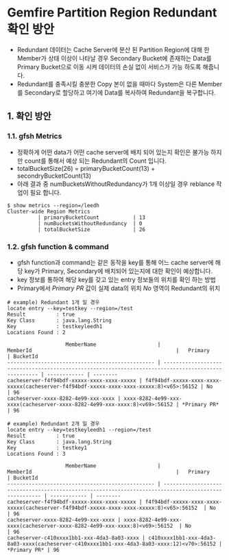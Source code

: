 # Gemfire Partition Region Redundant 확인 방안
- Redundant 데이터는 Cache Server에 분산 된 Partition Region에 대해  한 Member가 상태 이상이 나타날 경우 Secondary Bucket에 존재하는 Data를 Primary Bucket으로 이동 시켜 데이터의 손실 없이 서비스가 가능 하도록 해줍니다.
- Redundant를 충족시킬 충분한 Copy 본이 없을 때마다 System은 다른 Member를 Secondary로 할당하고 여기에 Data를 복사하여 Redundant을 복구합니다.

## 1. 확인 방안

### 1.1. gfsh Metrics
- 정확하게 어떤 data가 어떤 cache server에 배치 되어 있는지 확인은 불가능 하지만 count를 통해서 예상 되는 Redundant의 Count 입니다.
- totalBucketSize(26) = primaryBucketCount(13) + secondryBucketCount(13)
- 아래 결과 중 numBucketsWithoutRedundancy가 1개 이상일 경우 reblance 작업이 필요 합니다.

```
$ show metrics --region=/leedh  
Cluster-wide Region Metrics  
          | primaryBucketCount           | 13  
          | numBucketsWithoutRedundancy  | 0  
          | totalBucketSize              | 26
```

### 1.2. gfsh function & command
- gfsh function과 command는 같은 동작을 key를 통해 어느 cache server에 해당 key가 Primary, Secondary에 배치되어 있는지에 대한 확인이 예상합니다.
- key 정보를 통하여 해당 key를 갖고 있는 entry 정보들의 위치를 확인 하는 방법
- Primary에서 *Primary PR* 값이 실제 data의 위치 *No* 영역이 Redundant의 위치
 
```
# example) Redundant 1개 일 경우
locate entry --key=testkey --region=/test
Result          : true
Key Class       : java.lang.String
Key             : testkeyleedh1
Locations Found : 2

                   MemberName                    |                                              MemberId                                               |   Primary    | BucketId
------------------------------------------------ | --------------------------------------------------------------------------------------------------- | ------------ | --------
cacheserver-f4f94bdf-xxxxx-xxxx-xxxx-xxxxx | f4f94bdf-xxxxx-xxxx-xxxx-xxxxx(cacheserver-f4f94bdf-xxxxx-xxxx-xxxx-xxxxx:8)<v65>:56152 | No           | 96
cacheserver-xxxx-8282-4e99-xxx-xxxx | xxxx-8282-4e99-xxx-xxxx(cacheserver-xxxx-8282-4e99-xxx-xxxx:8)<v69>:56152 | *Primary PR* | 96

# example) Redundant 2개 일 경우
locate entry --key=testkeyleedh1 --region=/test
Result          : true
Key Class       : java.lang.String
Key             : testkey1
Locations Found : 3

                   MemberName                    |                                               MemberId                                               |   Primary    | BucketId
------------------------------------------------ | ---------------------------------------------------------------------------------------------------- | ------------ | --------
cacheserver-f4f94bdf-xxxxx-xxxx-xxxx-xxxxx | f4f94bdf-xxxxx-xxxx-xxxx-xxxxx(cacheserver-f4f94bdf-xxxxx-xxxx-xxxx-xxxxx:8)<v65>:56152  | No           | 96
cacheserver-xxxx-8282-4e99-xxx-xxxx | xxxx-8282-4e99-xxx-xxxx(cacheserver-xxxx-8282-4e99-xxx-xxxx:8)<v69>:56152  | No           | 96
cacheserver-c410xxxx1bb1-xxx-4da3-8a03-xxxx | c410xxxx1bb1-xxx-4da3-8a03-xxxx(cacheserver-c410xxxx1bb1-xxx-4da3-8a03-xxxx:12)<v70>:56152 | *Primary PR* | 96
```
